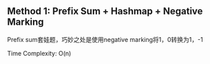 ## Method 1: Prefix Sum + Hashmap + Negative Marking

Prefix sum套娃题，巧妙之处是使用negative marking将1，0转换为1，-1

Time Complexity: O(n)
